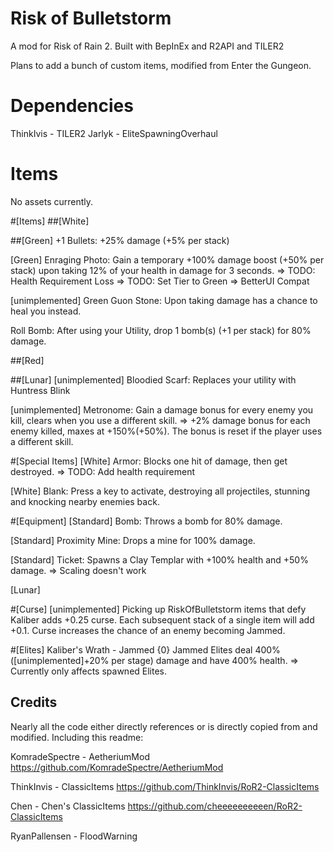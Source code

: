 # Risk of Bulletstorm

A mod for Risk of Rain 2. Built with BepInEx and R2API and TILER2

Plans to add a bunch of custom items, modified from Enter the Gungeon.

# Dependencies

ThinkIvis - TILER2
Jarlyk - EliteSpawningOverhaul

# Items
No assets currently.

#[Items]
##[White]

##[Green]
+1 Bullets: +25% damage (+5% per stack)

[Green] Enraging Photo: Gain a temporary +100% damage boost (+50% per stack) upon taking 12% of your health in damage for 3 seconds.
=> TODO: Health Requirement Loss
=> TODO: Set Tier to Green
=> BetterUI Compat

[unimplemented] Green Guon Stone: Upon taking damage has a chance to heal you instead. 

Roll Bomb: After using your Utility, drop 1 bomb(s) (+1 per stack) for 80% damage.

##[Red]

##[Lunar]
[unimplemented] Bloodied Scarf: Replaces your utility with Huntress Blink

[unimplemented] Metronome: Gain a damage bonus for every enemy you kill, clears when you use a different skill.
=> \+2% damage bonus for each enemy killed, maxes at +150%(+50%). The bonus is reset if the player uses a different skill.

#[Special Items]
[White] Armor: Blocks one hit of damage, then get destroyed.
=> TODO: Add health requirement

[White] Blank: Press a key to activate, destroying all projectiles, stunning and knocking nearby enemies back.


#[Equipment]
[Standard] Bomb: Throws a bomb for 80% damage.

[Standard] Proximity Mine: Drops a mine for 100% damage.

[Standard] Ticket: Spawns a Clay Templar with +100% health and +50% damage. 
=> Scaling doesn't work


[Lunar]


#[Curse]
[unimplemented] Picking up RiskOfBulletstorm items that defy Kaliber adds +0.25 curse. Each subsequent stack of a single item will add +0.1.
Curse increases the chance of an enemy becoming Jammed.

#[Elites]
Kaliber's Wrath - Jammed {0}
Jammed Elites deal 400% ([unimplemented]+20% per stage) damage and have 400% health.
=> Currently only affects spawned Elites.


## Credits
Nearly all the code either directly references or is directly copied from and modified. Including this readme:

KomradeSpectre - AetheriumMod https://github.com/KomradeSpectre/AetheriumMod

ThinkInvis - ClassicItems https://github.com/ThinkInvis/RoR2-ClassicItems

Chen - Chen's ClassicItems https://github.com/cheeeeeeeeeen/RoR2-ClassicItems

RyanPallensen - FloodWarning 
